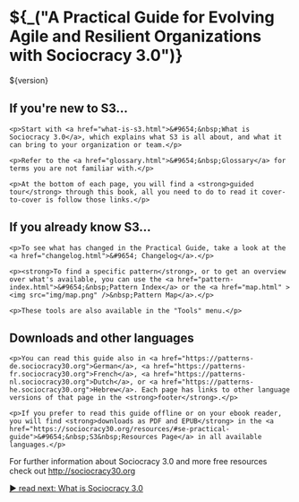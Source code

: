 # ${_("A Practical Guide for Evolving Agile and Resilient Organizations with Sociocracy 3.0")}

<p class="hp-version">${version}</p>

<div class="homepage-box hp-box1">
    <h2> If you're new to S3…</h2>

    <p>Start with <a href="what-is-s3.html">&#9654;&nbsp;What is Sociocracy 3.0</a>, which explains what S3 is all about, and what it can bring to your organization or team.</p>

    <p>Refer to the <a href="glossary.html">&#9654;&nbsp;Glossary</a> for terms you are not familiar with.</p>

    <p>At the bottom of each page, you will find a <strong>guided tour</strong> through this book, all you need to do to read it cover-to-cover is follow those links.</p>
</div>

<div class="homepage-box hp-box2">
    <h2>If you already know S3…</h2>

    <p>To see what has changed in the Practical Guide, take a look at the <a href="changelog.html">&#9654; Changelog</a>.</p>

    <p><strong>To find a specific pattern</strong>, or to get an overview over what's available, you can use the <a href="pattern-index.html">&#9654;&nbsp;Pattern Index</a> or the <a href="map.html" ><img src="img/map.png" />&nbsp;Pattern Map</a>.</p>

    <p>These tools are also available in the "Tools" menu.</p>
</div>


<div class="homepage-box hp-box3">
    <h2>Downloads and other languages</h2>

    <p>You can read this guide also in <a href="https://patterns-de.sociocracy30.org">German</a>, <a href="https://patterns-fr.sociocracy30.org">French</a>, <a href="https://patterns-nl.sociocracy30.org">Dutch</a>, or <a href="https://patterns-he.sociocracy30.org">Hebrew</a>. Each page has links to other language versions of that page in the <strong>footer</strong>.</p>

    <p>If you prefer to read this guide offline or on your ebook reader, you will find <strong>downloads as PDF and EPUB</strong> in the <a href="https://sociocracy30.org/resources/#se-practical-guide">&#9654;&nbsp;S3&nbsp;Resources Page</a> in all available languages.</p>
</div>

<p>For further information about Sociocracy 3.0 and more free resources check out <a href="http://sociocracy30.org">http://sociocracy30.org</a></p>

[&#9654; read next: What is Sociocracy 3.0](what-is-s3.html)